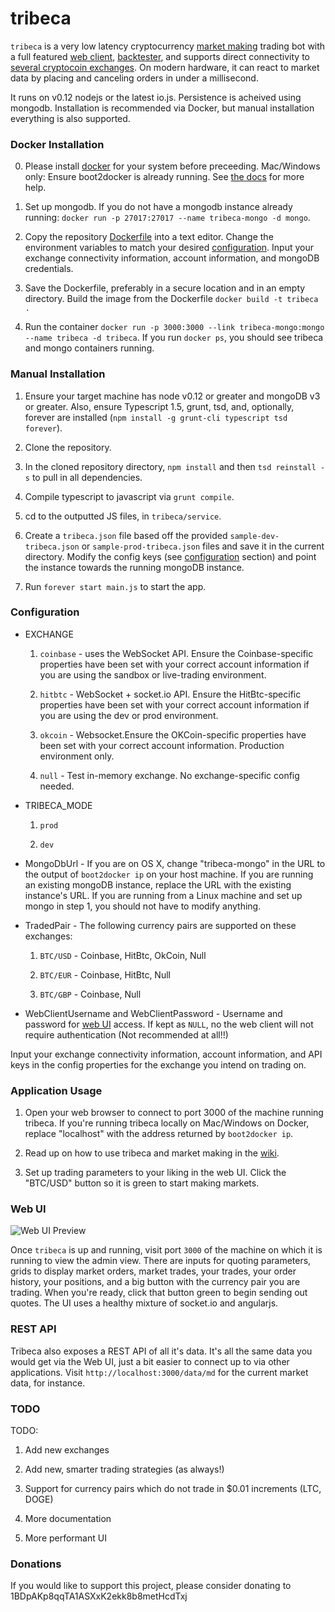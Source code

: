 # tribeca

`tribeca` is a very low latency cryptocurrency [market making](https://github.com/michaelgrosner/tribeca/wiki#what-is-market-making) trading bot with a full featured [web client](https://github.com/michaelgrosner/tribeca#web-ui), [backtester](https://github.com/michaelgrosner/tribeca/wiki#how-can-i-test-new-trading-strategies), and supports direct connectivity to [several cryptocoin exchanges](https://github.com/michaelgrosner/tribeca#configuration). On modern hardware, it can react to market data by placing and canceling orders in under a millisecond. 

It runs on v0.12 nodejs or the latest io.js. Persistence is acheived using mongodb. Installation is recommended via Docker, but manual installation everything is also supported.

### Docker Installation

0) Please install [docker](https://www.docker.com/) for your system before preceeding. Mac/Windows only: Ensure boot2docker is already running. See [the docs](https://docs.docker.com/installation/mac/) for more help.

1) Set up mongodb. If you do not have a mongodb instance already running: `docker run -p 27017:27017 --name tribeca-mongo -d mongo`.

2) Copy the repository [Dockerfile](https://raw.githubusercontent.com/michaelgrosner/tribeca/master/Dockerfile) into a text editor. Change the environment variables to match your desired [configuration](https://github.com/michaelgrosner/tribeca#configuration). Input your exchange connectivity information, account information, and mongoDB credentials.

3) Save the Dockerfile, preferably in a secure location and in an empty directory. Build the image from the Dockerfile `docker build -t tribeca .`

4) Run the container `docker run -p 3000:3000 --link tribeca-mongo:mongo --name tribeca -d tribeca`. If you run `docker ps`, you should see tribeca and mongo containers running.

### Manual Installation

1) Ensure your target machine has node v0.12 or greater and mongoDB v3 or greater. Also, ensure Typescript 1.5, grunt, tsd, and, optionally, forever are installed (`npm install -g grunt-cli typescript tsd forever`).

2) Clone the repository.

3) In the cloned repository directory, `npm install` and then `tsd reinstall -s` to pull in all dependencies.

4) Compile typescript to javascript via `grunt compile`.

5) cd to the outputted JS files, in `tribeca/service`. 

6) Create a `tribeca.json` file based off the provided `sample-dev-tribeca.json` or `sample-prod-tribeca.json` files and save it in the current directory. Modify the config keys (see [configuration](https://github.com/michaelgrosner/tribeca#configuration) section) and point the instance towards the running mongoDB instance.

7) Run `forever start main.js` to start the app.

### Configuration

  * EXCHANGE
  
    1) `coinbase` - uses the WebSocket API. Ensure the Coinbase-specific properties have been set with your correct account information if you are using the sandbox or live-trading environment.
    
    2) `hitbtc` - WebSocket + socket.io API. Ensure the HitBtc-specific properties have been set with your correct account information if you are using the dev or prod environment.
    
    3) `okcoin` - Websocket.Ensure the OKCoin-specific properties have been set with your correct account information. Production environment only.
    
    4) `null` - Test in-memory exchange. No exchange-specific config needed.
    
  * TRIBECA_MODE
  
    1) `prod`
    
    2) `dev`
    
  * MongoDbUrl - If you are on OS X, change "tribeca-mongo" in the URL to the output of `boot2docker ip` on your host machine. If you are running an existing mongoDB instance, replace the URL with the existing instance's URL. If you are running from a Linux machine and set up mongo in step 1, you should not have to modify anything.
  
  * TradedPair - The following currency pairs are supported on these exchanges:
  
    1) `BTC/USD` - Coinbase, HitBtc, OkCoin, Null
    
    2) `BTC/EUR` - Coinbase, HitBtc, Null
    
    3) `BTC/GBP` - Coinbase, Null
    
  * WebClientUsername and WebClientPassword - Username and password for [web UI](https://github.com/michaelgrosner/tribeca#web-ui) access. If kept as `NULL`, no the web client will not require authentication (Not recommended at all!!)

Input your exchange connectivity information, account information, and API keys in the config properties for the exchange you intend on trading on.

### Application Usage

1) Open your web browser to connect to port 3000 of the machine running tribeca. If you're running tribeca locally on Mac/Windows on Docker, replace "localhost" with the address returned by `boot2docker ip`.

2) Read up on how to use tribeca and market making in the [wiki](https://github.com/michaelgrosner/tribeca/wiki).

3) Set up trading parameters to your liking in the web UI. Click the "BTC/USD" button so it is green to start making markets.

### Web UI

![Web UI Preview](http://i.imgur.com/FY4hhp2.png)

Once `tribeca` is up and running, visit port `3000` of the machine on which it is running to view the admin view. There are inputs for quoting parameters, grids to display market orders, market trades, your trades, your order history, your positions, and a big button with the currency pair you are trading. When you're ready, click that button green to begin sending out quotes. The UI uses a healthy mixture of socket.io and angularjs.

### REST API

Tribeca also exposes a REST API of all it's data. It's all the same data you would get via the Web UI, just a bit easier to connect up to via other applications. Visit `http://localhost:3000/data/md` for the current market data, for instance.

### TODO

TODO:

1) Add new exchanges

2) Add new, smarter trading strategies (as always!)

3) Support for currency pairs which do not trade in $0.01 increments (LTC, DOGE)

4) More documentation

5) More performant UI

### Donations

If you would like to support this project, please consider donating to 1BDpAKp8qqTA1ASXxK2ekk8b8metHcdTxj
